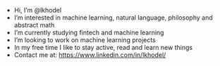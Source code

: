 - Hi, I’m @lkhodel
- I’m interested in machine learning, natural language, philosophy and abstract math
- I’m currently studying fintech and machine learning
- I’m looking to work on machine learning projects
- In my free time I like to stay active, read and learn new things
- Contact me at: https://www.linkedin.com/in/lkhodel/
